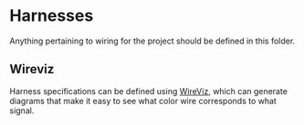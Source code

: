 # Harnesses

Anything pertaining to wiring for the project should be defined in this folder.

## Wireviz

Harness specifications can be defined using [WireViz](https://github.com/wireviz/WireViz), which can generate diagrams that make it easy to see what color wire corresponds to what signal.
